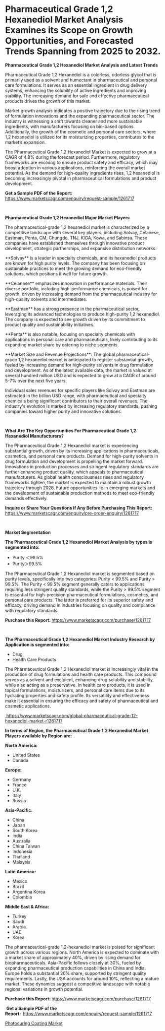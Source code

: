 <p><h1>Pharmaceutical Grade 1,2 Hexanediol Market Analysis Examines its Scope on Growth Opportunities, and Forecasted Trends Spanning from 2025 to 2032.</h1></p><p><strong>Pharmaceutical Grade 1,2 Hexanediol Market Analysis and Latest Trends</strong></p>
<p><p>Pharmaceutical Grade 1,2 Hexanediol is a colorless, odorless glycol that is primarily used as a solvent and humectant in pharmaceutical and personal care formulations. It serves as an essential ingredient in drug delivery systems, enhancing the solubility of active ingredients and improving stability. The increasing demand for safe and effective pharmaceutical products drives the growth of this market.</p><p>Market growth analysis indicates a positive trajectory due to the rising trend of formulation innovations and the expanding pharmaceutical sector. The industry is witnessing a shift towards cleaner and more sustainable ingredients, with manufacturers focusing on bio-based options. Additionally, the growth of the cosmetic and personal care sectors, where 1,2 hexanediol is utilized for its moisturizing properties, contributes to the market’s expansion. </p><p>The Pharmaceutical Grade 1,2 Hexanediol Market is expected to grow at a CAGR of 4.8% during the forecast period. Furthermore, regulatory frameworks are evolving to ensure product safety and efficacy, which may boost adoption in various applications, reinforcing the overall market potential. As the demand for high-quality ingredients rises, 1,2 hexanediol is becoming increasingly pivotal in pharmaceutical formulations and product development.</p></p>
<p><strong>Get a Sample PDF of the Report:&nbsp;</strong> <a href="https://www.marketscagr.com/enquiry/request-sample/1261717?utm_campaign=1848&utm_medium=2&utm_source=Github&utm_content=ia&utm_term=02022025&utm_id=pharmaceutical-grade-12-hexanediol">https://www.marketscagr.com/enquiry/request-sample/1261717</a></p>
<p>&nbsp;</p>
<p><strong>Pharmaceutical Grade 1,2 Hexanediol Major Market Players</strong></p>
<p><p>The pharmaceutical-grade 1,2 hexanediol market is characterized by a competitive landscape with several key players, including Solvay, Celanese, Eastman, Penta, CM, Chungdo, TNJ, KIGA, Kowa, and Sabinsa. These companies have established themselves through innovative product development, strategic partnerships, and expansive distribution networks.</p><p>**Solvay** is a leader in specialty chemicals, and its hexanediol products are known for high purity levels. The company has been focusing on sustainable practices to meet the growing demand for eco-friendly solutions, which positions it well for future growth. </p><p>**Celanese** emphasizes innovation in performance materials. Their diverse portfolio, including high-performance chemicals, is poised for growth, driven by increasing demand from the pharmaceutical industry for high-quality solvents and intermediates.</p><p>**Eastman** has a strong presence in the pharmaceutical sector, leveraging its advanced technologies to produce high-purity 1,2 hexanediol. The company is expected to see growth driven by its commitment to product quality and sustainability initiatives.</p><p>**Penta** is also notable, focusing on specialty chemicals with applications in personal care and pharmaceuticals, likely contributing to its expanding market share by catering to niche segments.</p><p>**Market Size and Revenue Projections**: The global pharmaceutical-grade 1,2 hexanediol market is anticipated to register substantial growth, fueled by increasing demand for high-purity solvents in drug formulation and development. As of the latest available data, the market is valued at several hundred million USD and is expected to grow at a CAGR of around 5-7% over the next five years.</p><p>Individual sales revenues for specific players like Solvay and Eastman are estimated in the billion USD range, with pharmaceutical and specialty chemicals being significant contributors to their overall revenues. The industry's evolution is marked by increasing regulatory standards, pushing companies toward higher purity and innovative solutions.</p></p>
<p>&nbsp;</p>
<p><strong>What Are The Key Opportunities For Pharmaceutical Grade 1,2 Hexanediol Manufacturers?</strong></p>
<p><p>The Pharmaceutical Grade 1,2 Hexanediol market is experiencing substantial growth, driven by its increasing applications in pharmaceuticals, cosmetics, and personal care products. Demand for high-purity solvents in drug formulation and development is propelling the market forward. Innovations in production processes and stringent regulatory standards are further enhancing product quality, which appeals to pharmaceutical manufacturers. As global health consciousness rises and regulatory frameworks tighten, the market is expected to maintain a robust growth trajectory through 2028. Future opportunities lie in emerging markets and the development of sustainable production methods to meet eco-friendly demands effectively.</p></p>
<p><strong>Inquire or Share Your Questions If Any Before Purchasing This Report:</strong> <a href="https://www.marketscagr.com/enquiry/pre-order-enquiry/1261717?utm_campaign=1848&utm_medium=2&utm_source=Github&utm_content=ia&utm_term=02022025&utm_id=pharmaceutical-grade-12-hexanediol">https://www.marketscagr.com/enquiry/pre-order-enquiry/1261717</a></p>
<p>&nbsp;</p>
<p><strong>Market Segmentation</strong></p>
<p><strong>The Pharmaceutical Grade 1,2 Hexanediol Market Analysis by types is segmented into:</strong></p>
<p><ul><li>Purity ＜99.5%</li><li>Purity＞99.5%</li></ul></p>
<p><p>The Pharmaceutical Grade 1,2 Hexanediol market is segmented based on purity levels, specifically into two categories: Purity < 99.5% and Purity > 99.5%. The Purity < 99.5% segment generally caters to applications requiring less stringent quality standards, while the Purity > 99.5% segment is essential for high-precision pharmaceutical formulations, cosmetics, and personal care products. The latter is preferred for its superior safety and efficacy, driving demand in industries focusing on quality and compliance with regulatory standards.</p></p>
<p><strong>Purchase this Report:&nbsp;</strong><a href="https://www.marketscagr.com/purchase/1261717?utm_campaign=1848&utm_medium=2&utm_source=Github&utm_content=ia&utm_term=02022025&utm_id=pharmaceutical-grade-12-hexanediol">https://www.marketscagr.com/purchase/1261717</a></p>
<p>&nbsp;</p>
<p><strong>The Pharmaceutical Grade 1,2 Hexanediol Market Industry Research by Application is segmented into:</strong></p>
<p><ul><li>Drug</li><li>Health Care Products</li></ul></p>
<p><p>The Pharmaceutical Grade 1,2 Hexanediol market is increasingly vital in the production of drug formulations and health care products. This compound serves as a solvent and excipient, enhancing drug solubility and stability, while also acting as a preservative. In health care products, it is used in topical formulations, moisturizers, and personal care items due to its hydrating properties and safety profile. Its versatility and effectiveness make it essential in ensuring the efficacy and safety of pharmaceutical and cosmetic applications.</p></p>
<p><a href="https://www.marketscagr.com/global-pharmaceutical-grade-12-hexanediol-market-r1261717?utm_campaign=1848&utm_medium=2&utm_source=Github&utm_content=ia&utm_term=02022025&utm_id=pharmaceutical-grade-12-hexanediol">&nbsp;https://www.marketscagr.com/global-pharmaceutical-grade-12-hexanediol-market-r1261717</a></p>
<p><strong>In terms of Region, the Pharmaceutical Grade 1,2 Hexanediol Market Players available by Region are:</strong></p>
<p>
    <p> <strong> North America: </strong>
        <ul>
            <li>United States</li>
            <li>Canada</li>
        </ul>
        </p> 
    <p> <strong> Europe: </strong>
        <ul>
            <li>Germany</li>
            <li>France</li>
            <li>U.K.</li>
            <li>Italy</li>
            <li>Russia</li>
        </ul>
        </p> 
    <p> <strong> Asia-Pacific: </strong>
        <ul>
            <li>China</li>
            <li>Japan</li>
            <li>South Korea</li>
            <li>India</li>
            <li>Australia</li>
            <li>China Taiwan</li>
            <li>Indonesia</li>
            <li>Thailand</li>
            <li>Malaysia</li>
        </ul>
        </p> 
    <p> <strong> Latin America: </strong>
        <ul>
            <li>Mexico</li>
            <li>Brazil</li>
            <li>Argentina Korea</li>
            <li>Colombia</li>
        </ul>
        </p> 
    <p> <strong> Middle East & Africa: </strong>
        <ul>
            <li>Turkey</li>
            <li>Saudi</li>
            <li>Arabia</li>
            <li>UAE</li>
            <li>Korea</li>
        </ul>
    </p>
    </p>
<p><p>The pharmaceutical-grade 1,2-hexanediol market is poised for significant growth across various regions. North America is expected to dominate with a market share of approximately 40%, driven by rising demand for biopharmaceuticals. Asia-Pacific follows closely at 30%, fueled by expanding pharmaceutical production capabilities in China and India. Europe holds a substantial 20% share, supported by stringent quality requirements. Lastly, the USA accounts for around 10%, reflecting a mature market. These dynamics suggest a competitive landscape with notable regional variations in growth potential.</p></p>
<p><strong>Purchase this Report: </strong><a href="https://www.marketscagr.com/purchase/1261717?utm_campaign=1848&utm_medium=2&utm_source=Github&utm_content=ia&utm_term=02022025&utm_id=pharmaceutical-grade-12-hexanediol">https://www.marketscagr.com/purchase/1261717</a></p>
<p>&nbsp;<strong>Get a Sample PDF of the Report:&nbsp;&nbsp;</strong><a href="https://www.marketscagr.com/enquiry/request-sample/1261717?utm_campaign=1848&utm_medium=2&utm_source=Github&utm_content=ia&utm_term=02022025&utm_id=pharmaceutical-grade-12-hexanediol">https://www.marketscagr.com/enquiry/request-sample/1261717</a></p>
<p><strong></strong></p>
<p><p><a href="https://github.com/marloy8/Market-Research-Report-List-7/blob/main/photocuring-coating-market.md?utm_campaign=1848&utm_medium=2&utm_source=Github&utm_content=ia&utm_term=02022025&utm_id=pharmaceutical-grade-12-hexanediol">Photocuring Coating Market</a></p></p>